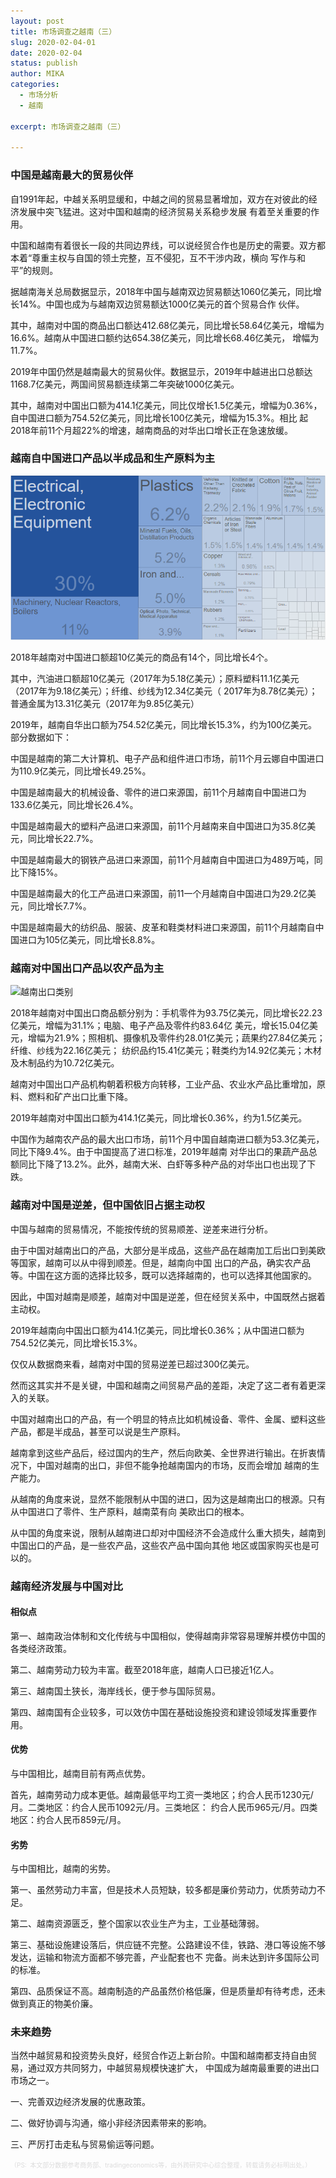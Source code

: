```yaml
---
layout: post
title: 市场调查之越南（三）
slug: 2020-02-04-01
date: 2020-02-04
status: publish
author: MIKA
categories: 
  - 市场分析
  - 越南

excerpt: 市场调查之越南（三）

---
```


### 中国是越南最大的贸易伙伴

自1991年起，中越关系明显缓和，中越之间的贸易显著增加，双方在对彼此的经济发展中突飞猛进。这对中国和越南的经济贸易关系稳步发展
有着至关重要的作用。

中国和越南有着很长一段的共同边界线，可以说经贸合作也是历史的需要。双方都本着“尊重主权与自国的领土完整，互不侵犯，互不干涉内政，横向
写作与和平”的规则。

据越南海关总局数据显示，2018年中国与越南双边贸易额达1060亿美元，同比增长14%。中国也成为与越南双边贸易额达1000亿美元的首个贸易合作
伙伴。

其中，越南对中国的商品出口额达412.68亿美元，同比增长58.64亿美元，增幅为16.6%。越南从中国进口额约达654.38亿美元，同比增长68.46亿美元，
增幅为11.7%。

2019年中国仍然是越南最大的贸易伙伴。数据显示，2019年中越进出口总额达1168.7亿美元，两国间贸易额连续第二年突破1000亿美元。

其中，越南对中国出口额为414.1亿美元，同比仅增长1.5亿美元，增幅为0.36%，自中国进口额为754.52亿美元，同比增长100亿美元，增幅为15.3%。相比
起2018年前11个月超22%的增速，越南商品的对华出口增长正在急速放缓。

### 越南自中国进口产品以半成品和生产原料为主

![越南进口类别](./vietnam/15-Vietnam-imports-By-Category.png)

2018年越南对中国进口额超10亿美元的商品有14个，同比增长4个。

其中，汽油进口额超10亿美元（2017年为5.18亿美元）；原料塑料11.1亿美元（2017年为9.18亿美元）；纤维、纱线为12.34亿美元（
2017年为8.78亿美元）；普通金属为13.31亿美元（2017年为9.85亿美元）

2019年，越南自华出口额为754.52亿美元，同比增长15.3%，约为100亿美元。部分数据如下：

中国是越南的第二大计算机、电子产品和组件进口市场，前11个月云娜自中国进口为110.9亿美元，同比增长49.25%。

中国是越南最大的机械设备、零件的进口来源国，前11个月越南自中国进口为133.6亿美元，同比增长26.4%。

中国是越南最大的塑料产品进口来源国，前11个月越南来自中国进口为35.8亿美元，同比增长22.7%。

中国是越南最大的钢铁产品进口来源国，前11个月越南自中国进口为489万吨，同比下降15%。

中国是越南最大的化工产品进口来源国，前11一个月越南自中国进口为29.2亿美元，同比增长7.7%。

中国是越南最大的纺织品、服装、皮革和鞋类材料进口来源国，前11个月越南自中国进口为105亿美元，同比增长8.8%。

### 越南对中国出口产品以农产品为主

![越南出口类别](./vietnam/14-Vietnam-imports-By-Category.png)

2018年越南对中国出口商品额分别为：手机零件为93.75亿美元，同比增长22.23亿美元，增幅为31.1%；电脑、电子产品及零件约83.64亿
美元，增长15.04亿美元，增幅为21.9%；照相机、摄像机及零件约28.01亿美元；蔬果约27.84亿美元；纤维、纱线为22.16亿美元；
纺织品约15.41亿美元；鞋类约为14.92亿美元；木材及木制品约为10.72亿美元。

越南对中国出口产品机构朝着积极方向转移，工业产品、农业水产品比重增加，原料、燃料和矿产出口比重下降。

2019年越南对中国出口额为414.1亿美元，同比增长0.36%，约为1.5亿美元。

中国作为越南农产品的最大出口市场，前11个月中国自越南进口额为53.3亿美元，同比下降9.4%。由于中国提高了进口标准，2019年越南
对华出口的果蔬产品总额同比下降了13.2%。此外，越南大米、白虾等多种产品的对华出口也出现了下跌。

### 越南对中国是逆差，但中国依旧占据主动权

中国与越南的贸易情况，不能按传统的贸易顺差、逆差来进行分析。

由于中国对越南出口的产品，大部分是半成品，这些产品在越南加工后出口到美欧等国家，越南可以从中得到顺差。但是，越南向中国
出口的产品，确实农产品等。中国在这方面的选择比较多，既可以选择越南的，也可以选择其他国家的。

因此，中国对越南是顺差，越南对中国是逆差，但在经贸关系中，中国既然占据着主动权。

2019年越南向中国出口额为414.1亿美元，同比增长0.36%；从中国进口额为754.52亿美元，同比增长15.3%。

仅仅从数据商来看，越南对中国的贸易逆差已超过300亿美元。

然而这其实并不是关键，中国和越南之间贸易产品的差距，决定了这二者有着更深入的关联。

中国对越南出口的产品，有一个明显的特点比如机械设备、零件、金属、塑料这些产品，都是半成品，甚至可以说是生产原料。

越南拿到这些产品后，经过国内的生产，然后向欧美、全世界进行输出。在折衷情况下，中国对越南的出口，非但不能争抢越南国内的市场，反而会增加
越南的生产能力。

从越南的角度来说，显然不能限制从中国的进口，因为这是越南出口的根源。只有从中国进口了零件、生产原料，越南菜有向
美欧出口的根本。

从中国的角度来说，限制从越南进口却对中国经济不会造成什么重大损失，越南到中国出口的产品，是一些农产品，这些农产品中国向其他
地区或国家购买也是可以的。

### 越南经济发展与中国对比

#### 相似点

第一、越南政治体制和文化传统与中国相似，使得越南非常容易理解并模仿中国的各类经济政策。

第二、越南劳动力较为丰富。截至2018年底，越南人口已接近1亿人。

第三、越南国土狭长，海岸线长，便于参与国际贸易。

第四、越南国有企业较多，可以效仿中国在基础设施投资和建设领域发挥重要作用。

#### 优势

与中国相比，越南目前有两点优势。

首先，越南劳动力成本更低。越南最低平均工资一类地区；约合人民币1230元/月。二类地区：约合人民币1092元/月。三类地区：
约合人民币965元/月。四类地区：约合人民币859元/月。

#### 劣势

与中国相比，越南的劣势。

第一、虽然劳动力丰富，但是技术人员短缺，较多都是廉价劳动力，优质劳动力不足。

第二、越南资源匮乏，整个国家以农业生产为主，工业基础薄弱。

第三、基础设施建设落后，供应链不完整。公路建设不佳，铁路、港口等设施不够发达，运输和物流方面都不够完善，产业配套也不
完备。尚未达到许多国际公司的标准。

第四、品质保证不高。越南制造的产品虽然价格低廉，但是质量却有待考虑，还未做到真正的物美价廉。

### 未来趋势

当然中越贸易和投资势头良好，经贸合作迈上新台阶。中国和越南都支持自由贸易，通过双方共同努力，中越贸易规模快速扩大，
中国成为越南最重要的进出口市场之一。

一、完善双边经济发展的优惠政策。

二、做好协调与沟通，缩小非经济因素带来的影响。

三、严厉打击走私与贸易偷运等问题。

<font color=#DCDCDC size=1>（PS:  本文部分数据参考商务部、tradingeconomics等，由外跨研究中心综合整理，转载请务必标明出处。）</font>